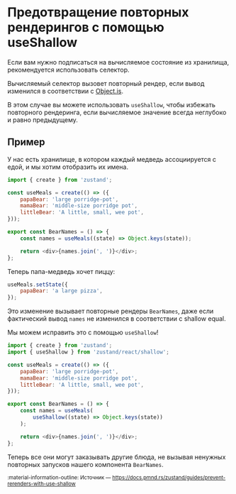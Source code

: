 # Предотвращение повторных рендерингов с помощью useShallow

Если вам нужно подписаться на вычисляемое состояние из хранилища, рекомендуется использовать селектор.

Вычисляемый селектор вызовет повторный рендер, если вывод изменился в соответствии с [Object.is](https://developer.mozilla.org/en-US/docs/Web/JavaScript/Reference/Global_Objects/Object/is?retiredLocale=it).

В этом случае вы можете использовать `useShallow`, чтобы избежать повторного рендеринга, если вычисляемое значение всегда неглубоко и равно предыдущему.

## Пример

У нас есть хранилище, в котором каждый медведь ассоциируется с едой, и мы хотим отобразить их имена.

```js
import { create } from 'zustand';

const useMeals = create(() => ({
    papaBear: 'large porridge-pot',
    mamaBear: 'middle-size porridge pot',
    littleBear: 'A little, small, wee pot',
}));

export const BearNames = () => {
    const names = useMeals((state) => Object.keys(state));

    return <div>{names.join(', ')}</div>;
};
```

Теперь папа-медведь хочет пиццу:

```js
useMeals.setState({
    papaBear: 'a large pizza',
});
```

Это изменение вызывает повторные рендеры `BearNames`, даже если фактический вывод `names` не изменился в соответствии с shallow equal.

Мы можем исправить это с помощью `useShallow`!

```js
import { create } from 'zustand';
import { useShallow } from 'zustand/react/shallow';

const useMeals = create(() => ({
    papaBear: 'large porridge-pot',
    mamaBear: 'middle-size porridge pot',
    littleBear: 'A little, small, wee pot',
}));

export const BearNames = () => {
    const names = useMeals(
        useShallow((state) => Object.keys(state))
    );

    return <div>{names.join(', ')}</div>;
};
```

Теперь все они могут заказывать другие блюда, не вызывая ненужных повторных запусков нашего компонента `BearNames`.

<small>:material-information-outline: Источник &mdash; <https://docs.pmnd.rs/zustand/guides/prevent-rerenders-with-use-shallow></small>
